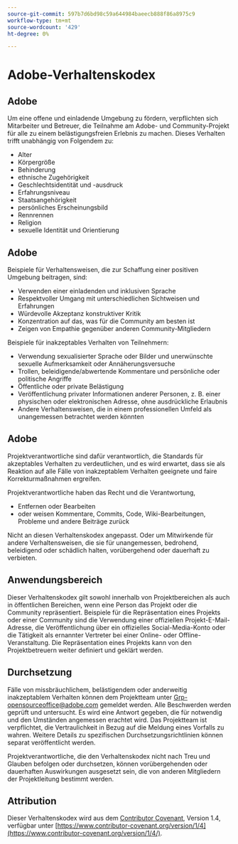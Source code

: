 ```yaml
---
source-git-commit: 597b7d6bd98c59a644984baeecb888f86a8975c9
workflow-type: tm+mt
source-wordcount: '429'
ht-degree: 0%

---
```

# Adobe-Verhaltenskodex

## Adobe

Um eine offene und einladende Umgebung zu fördern, verpflichten sich Mitarbeiter und Betreuer, die Teilnahme am Adobe- und Community-Projekt für alle zu einem belästigungsfreien Erlebnis zu machen. Dieses Verhalten trifft unabhängig von Folgendem zu:

* Alter
* Körpergröße
* Behinderung
* ethnische Zugehörigkeit
* Geschlechtsidentität und -ausdruck
* Erfahrungsniveau
* Staatsangehörigkeit
* persönliches Erscheinungsbild
* Rennrennen
* Religion
* sexuelle Identität und Orientierung

## Adobe

Beispiele für Verhaltensweisen, die zur Schaffung einer positiven Umgebung beitragen, sind:

* Verwenden einer einladenden und inklusiven Sprache
* Respektvoller Umgang mit unterschiedlichen Sichtweisen und Erfahrungen
* Würdevolle Akzeptanz konstruktiver Kritik
* Konzentration auf das, was für die Community am besten ist
* Zeigen von Empathie gegenüber anderen Community-Mitgliedern

Beispiele für inakzeptables Verhalten von Teilnehmern:

* Verwendung sexualisierter Sprache oder Bilder und unerwünschte sexuelle Aufmerksamkeit oder Annäherungsversuche
* Trollen, beleidigende/abwertende Kommentare und persönliche oder politische Angriffe
* Öffentliche oder private Belästigung
* Veröffentlichung privater Informationen anderer Personen, z. B. einer physischen oder elektronischen Adresse, ohne ausdrückliche Erlaubnis
* Andere Verhaltensweisen, die in einem professionellen Umfeld als unangemessen betrachtet werden könnten

## Adobe

Projektverantwortliche sind dafür verantwortlich, die Standards für akzeptables Verhalten zu verdeutlichen, und es wird erwartet, dass sie als Reaktion auf alle Fälle von inakzeptablem Verhalten geeignete und faire Korrekturmaßnahmen ergreifen.

Projektverantwortliche haben das Recht und die Verantwortung,

* Entfernen oder Bearbeiten
* oder weisen Kommentare, Commits, Code, Wiki-Bearbeitungen, Probleme und andere Beiträge zurück

Nicht an diesen Verhaltenskodex angepasst. Oder um Mitwirkende für andere Verhaltensweisen, die sie für unangemessen, bedrohend, beleidigend oder schädlich halten, vorübergehend oder dauerhaft zu verbieten.

## Anwendungsbereich

Dieser Verhaltenskodex gilt sowohl innerhalb von Projektbereichen als auch in öffentlichen Bereichen, wenn eine Person das Projekt oder die Community repräsentiert. Beispiele für die Repräsentation eines Projekts oder einer Community sind die Verwendung einer offiziellen Projekt-E-Mail-Adresse, die Veröffentlichung über ein offizielles Social-Media-Konto oder die Tätigkeit als ernannter Vertreter bei einer Online- oder Offline-Veranstaltung. Die Repräsentation eines Projekts kann von den Projektbetreuern weiter definiert und geklärt werden.

## Durchsetzung

Fälle von missbräuchlichem, belästigendem oder anderweitig inakzeptablem Verhalten können dem Projektteam unter Grp-opensourceoffice@adobe.com gemeldet werden. Alle Beschwerden werden geprüft und untersucht. Es wird eine Antwort gegeben, die für notwendig und den Umständen angemessen erachtet wird. Das Projektteam ist verpflichtet, die Vertraulichkeit in Bezug auf die Meldung eines Vorfalls zu wahren. Weitere Details zu spezifischen Durchsetzungsrichtlinien können separat veröffentlicht werden.

Projektverantwortliche, die den Verhaltenskodex nicht nach Treu und Glauben befolgen oder durchsetzen, können vorübergehenden oder dauerhaften Auswirkungen ausgesetzt sein, die von anderen Mitgliedern der Projektleitung bestimmt werden.

## Attribution

Dieser Verhaltenskodex wird aus dem [Contributor Covenant](https://www.contributor-covenant.org/), Version 1.4, verfügbar unter [https://www.contributor-covenant.org/version/1/4](https://www.contributor-covenant.org/version/1/4/).
